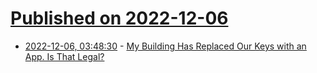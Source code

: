 # [Published on 2022-12-06](index.md)

* [2022-12-06, 03:48:30](https://news.ycombinator.com/item?id=33875670) - [My Building Has Replaced Our Keys with an App. Is That Legal?](https://www.nytimes.com/2022/12/03/realestate/my-building-has-replaced-our-keys-with-an-app-is-that-legal.html)
